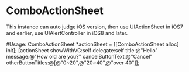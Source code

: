 # ComboActionSheet
This instance can auto judge iOS version, then use UIActionSheet in iOS7 and earlier, use UIAlertController in iOS8 and later.

#Usage:
ComboActionSheet *actionSheet = [[ComboActionSheet alloc] init];
[actionSheet showWithVC:self delegate:self title:@"Hello" message:@"How old are you?" cancelButtonText:@"Cancel" otherButtonTitles:@[@"0~20",@"20~40",@"over 40"]];
